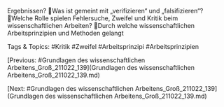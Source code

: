 Ergebnissen?
Was ist gemeint mit „verifizieren“ und „falsifizieren“?
Welche Rolle spielen Fehlersuche, Zweifel und Kritik beim 
wissenschaftlichen Arbeiten?
Durch welche wissenschaftlichen Arbeitsprinzipien und Methoden gelangt 

   Tags & Topics:
   #Kritik
   #Zweifel
   #Arbeitsprinzipi
   #Arbeitsprinzipien

[Previous: #Grundlagen des wissenschaftlichen Arbeitens_Groß_211022_139](Grundlagen des wissenschaftlichen Arbeitens_Groß_211022_139.md)

[Next: #Grundlagen des wissenschaftlichen Arbeitens_Groß_211022_139](Grundlagen des wissenschaftlichen Arbeitens_Groß_211022_139.md)
